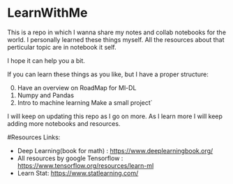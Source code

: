 # LearnWithMe 
This is a repo in which I wanna share my notes and collab notebooks for the world. I personally learned these things myself.
All the resources about that perticular topic are in notebook it self. 

I hope it can help you a bit.

If you can learn these things as you like, but I have a proper structure:

0. Have an overview on RoadMap for Ml-DL
1. Numpy and Pandas
2. Intro to machine learning   Make a small project`

I will keep on updating this repo as I go on more. As I learn more I will keep adding more notebooks and resources. 


#Resources Links:
* Deep Learning(book for math) : https://www.deeplearningbook.org/
* All resources by google Tensorflow : https://www.tensorflow.org/resources/learn-ml
* Learn Stat: https://www.statlearning.com/
